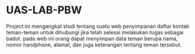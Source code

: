 # UAS-LAB-PBW

Project ini mengangkat studi tentang suatu web penyimpanan daftar kontak teman-teman untuk dihubungi jika telah selesai melakukan tugas sebagai badut.
pada web ini orang dapat menyimpan data teman berupa nama, nomor handphone, alamat, dan juga keterangan tentang teman tersebut.
